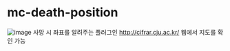 # mc-death-position
![image](https://github.com/Seo-Faper/mc-death-position/assets/43310141/1558dd0e-9df0-4b6d-a112-3d2d138237ab)
사망 시 좌표를 알려주는 플러그인
http://cifrar.cju.ac.kr/
웹에서 지도를 확인 가능 

